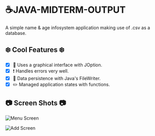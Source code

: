 # **:coffee:JAVA-MIDTERM-OUTPUT**

A simple name & age infosystem application making use of .csv as a database. 

## :snowflake: **Cool Features** :snowflake:

- [x] :beer: Uses a graphical interface with JOption.
- [x] :heavy_exclamation_mark: Handles errors very well.
- [x] :memo: Data persistence with Java's FileWriter.
- [x] :pencil2: Managed application states with functions.

## :camera: **Screen Shots** :camera:

![Menu Screen](https://i.ibb.co/5rqSQx1/image.png)

![Add Screen](https://i.ibb.co/c88XXmf/image.png)
